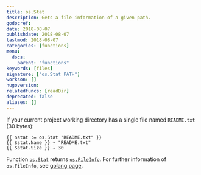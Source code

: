 ```yaml
---
title: os.Stat
description: Gets a file information of a given path.
godocref:
date: 2018-08-07
publishdate: 2018-08-07
lastmod: 2018-08-07
categories: [functions]
menu:
  docs:
    parent: "functions"
keywords: [files]
signature: ["os.Stat PATH"]
workson: []
hugoversion:
relatedfuncs: [readDir]
deprecated: false
aliases: []
---
```


If your current project working directory has a single file named `README.txt` (30 bytes):
```
{{ $stat := os.Stat "README.txt" }}
{{ $stat.Name }} → "README.txt"
{{ $stat.Size }} → 30
```

Function [`os.Stat`][Stat] returns [`os.FileInfo`][osfileinfo].
For further information of `os.FileInfo`, see [golang page][osfileinfo].


[Stat]: /miscellaneous/os.Stat/
[osfileinfo]: https://golang.org/pkg/os/#FileInfo
